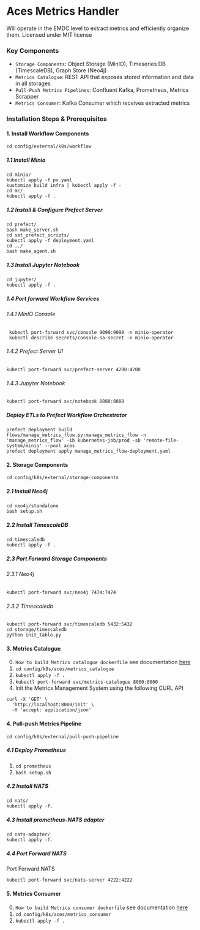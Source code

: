 # Aces Metrics Handler
Will operate in the EMDC level to extract metrics and efficiently organize them.
Licensed under MIT license

### Key Components
+ `Storage Components`: Object Storage (MinIO), Timeseries DB (TimescaleDB), Graph Store (Neo4j)
+ `Metrics Catalogue`: REST API that exposes stored information and data in all storages
+ `Pull-Push Metrics Pipelines`: Confluent Kafka, Prometheus, Metrics Scrapper
+ `Metrics Consumer`: Kafka Consumer which receives extracted metrics

### Installation Steps & Prerequisites
#### 1. Install Workflow Components
```shell
cd config/external/k8s/workflow
```
##### 1.1 Install Minio
```shell
cd minio/
kubectl apply -f pv.yaml
kustomize build infra | kubectl apply -f -
cd mc/
kubectl apply -f .
```
##### 1.2 Install & Configure Prefect Server
```shell
cd prefect/
bash make_server.sh
cd set_prefect_scripts/
kubectl apply -f deployment.yaml
cd ../
bash make_agent.sh
```
##### 1.3 Install Jupyter Notebook
```shell
cd jupyter/
kubectl apply -f .
```

##### 1.4 Port forward Workflow Services
###### 1.4.1 MinIO Console
```shell
 kubectl port-forward svc/console 9090:9090 -n minio-operator
 kubectl describe secrets/console-sa-secret -n minio-operator
```
###### 1.4.2 Prefect Server UI
```shell
kubectl port-forward svc/prefect-server 4200:4200
```
###### 1.4.3 Jupyter Notebook
```shell
kubectl port-forward svc/notebook 8888:8888
```

##### Deploy ETLs to Prefect Workflow Orchestrator
```shell
prefect deployment build flows/manage_metrics_flow.py:manage_metrics_flow -n 'manage_metrics_flow' -ib kubernetes-job/prod -sb 'remote-file-system/minio' --pool aces
prefect deployment apply manage_metrics_flow-deployment.yaml 
```

#### 2. Storage Components
```shell
cd config/k8s/external/storage-components
```
##### 2.1 Install Neo4j
```shell
cd neo4j/standalone
bash setup.sh
```
##### 2.2 Install TimescaleDB
```shell
cd timescaledb
kubectl apply -f .
```
##### 2.3 Port Forward Storage Components
###### 2.3.1 Neo4j
```shell
kubectl port-forward svc/neo4j 7474:7474
```
###### 2.3.2 Timescaledb
```shell
kubectl port-forward svc/timescaledb 5432:5432
cd storage/timescaledb
python init_table.py
```
#### 3. Metrics Catalogue
0. `How to build Metrics catalogue dockerfile` see documentation [here](metrics_catalogue/README.md)
2. `cd config/k8s/aces/metrics_catalogue`
3. `kubectl apply -f .`
4. `kubectl port-forward svc/metrics-catalogue 8000:8000`
5. Init the Metrics Management System using the following CURL API
```shell
curl -X 'GET' \
  'http://localhost:8000/init' \
  -H 'accept: application/json'
```

#### 4. Pull-push Metrics Pipeline
`cd config/k8s/external/pull-push-pipeline`

##### 4.1 Deploy Prometheus
1. `cd prometheus`
2. `bash setup.sh`

##### 4.2 Install NATS
```shell
cd nats/
kubectl apply -f.
```
##### 4.3 Install prometheus-NATS adapter
```shell
cd nats-adapter/
kubectl apply -f.
```
##### 4.4 Port Forward NATS
Port Forward NATS
```shell
kubectl port-forward svc/nats-server 4222:4222
```

#### 5. Metrics Consumer
0. `How to build Metrics consumer dockerfile` see documentation [here](metrics_consumer/README.md)
1. `cd config/k8s/aces/metrics_consumer`
2. `kubectl apply -f .`

